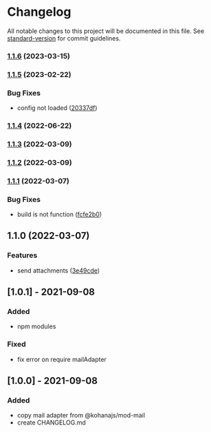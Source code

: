 # Changelog

All notable changes to this project will be documented in this file. See [standard-version](https://github.com/conventional-changelog/standard-version) for commit guidelines.

### [1.1.6](https://gitlab.com/kohana-js/proposals/level0/mod-mail-adpater/compare/v1.1.5...v1.1.6) (2023-03-15)

### [1.1.5](https://gitlab.com/kohana-js/proposals/level0/mod-mail-adpater/compare/v1.1.4...v1.1.5) (2023-02-22)


### Bug Fixes

* config not loaded ([20337df](https://gitlab.com/kohana-js/proposals/level0/mod-mail-adpater/commit/20337dffe4cd0bcd975a03b1203b48799427ad24))

### [1.1.4](https://gitlab.com/kohana-js/proposals/level0/mod-mail-adpater/compare/v1.1.3...v1.1.4) (2022-06-22)

### [1.1.3](https://gitlab.com/kohana-js/proposals/level0/mod-mail-adpater/compare/v1.1.2...v1.1.3) (2022-03-09)

### [1.1.2](https://gitlab.com/kohana-js/proposals/level0/mod-mail-adpater/compare/v1.1.1...v1.1.2) (2022-03-09)

### [1.1.1](https://gitlab.com/kohana-js/proposals/level0/mod-mail-adpater/compare/v1.1.0...v1.1.1) (2022-03-07)


### Bug Fixes

* build is not function ([fcfe2b0](https://gitlab.com/kohana-js/proposals/level0/mod-mail-adpater/commit/fcfe2b0b73e0b22c5fea8802ca6ac4627416ccf9))

## 1.1.0 (2022-03-07)


### Features

* send attachments ([3e49cde](https://gitlab.com/kohana-js/proposals/level0/mod-mail-adpater/commit/3e49cde4db7202caf77956ee3c05f8a14152d895))

## [1.0.1] - 2021-09-08
### Added
- npm modules
### Fixed
- fix error on require mailAdapter

## [1.0.0] - 2021-09-08
### Added
- copy mail adapter from @kohanajs/mod-mail
- create CHANGELOG.md